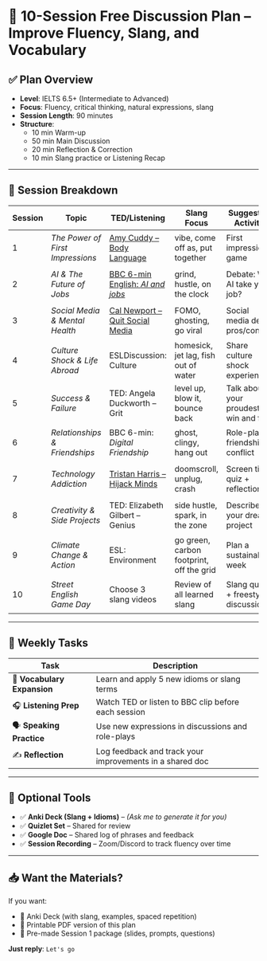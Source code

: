 # 🎯 10-Session Free Discussion Plan – Improve Fluency, Slang, and Vocabulary

## ✅ Plan Overview
- **Level**: IELTS 6.5+ (Intermediate to Advanced)
- **Focus**: Fluency, critical thinking, natural expressions, slang
- **Session Length**: 90 minutes
- **Structure**:
  - 10 min Warm-up
  - 50 min Main Discussion
  - 20 min Reflection & Correction
  - 10 min Slang practice or Listening Recap

---

## 📅 Session Breakdown

| Session | Topic | TED/Listening | Slang Focus | Suggested Activity | Extra Resources |
|--------|-------|----------------|-------------|--------------------|--------------------|
| 1 | *The Power of First Impressions* | [Amy Cuddy – Body Language](https://www.ted.com/talks/amy_cuddy_your_body_language_may_shape_who_you_are) | vibe, come off as, put together | First impressions game | [📚 Session 1 Resources](extra-resources.md#session-1) |
| 2 | *AI & The Future of Jobs* | [BBC 6-min English: *AI and jobs*](https://www.youtube.com/watch?v=s1HxJVusR2w) | grind, hustle, on the clock | Debate: Will AI take your job? | [📚 Session 2 Resources](extra-resources.md#session-2) |
| 3 | *Social Media & Mental Health* | [Cal Newport – Quit Social Media](https://www.ted.com/talks/cal_newport_why_you_should_quit_social_media) | FOMO, ghosting, go viral | Social media detox pros/cons | [📚 Session 3 Resources](extra-resources.md#session-3) |
| 4 | *Culture Shock & Life Abroad* | ESLDiscussion: Culture | homesick, jet lag, fish out of water | Share culture shock experiences | [📚 Session 4 Resources](extra-resources.md#session-4) |
| 5 | *Success & Failure* | TED: Angela Duckworth – Grit | level up, blow it, bounce back | Talk about your proudest win and fail | [📚 Session 5 Resources](extra-resources.md#session-5) |
| 6 | *Relationships & Friendships* | BBC 6-min: *Digital Friendship* | ghost, clingy, hang out | Role-play a friendship conflict | [📚 Session 6 Resources](extra-resources.md#session-6) |
| 7 | *Technology Addiction* | [Tristan Harris – Hijack Minds](https://www.ted.com/talks/tristan_harris_the_manipulative_tricks_tech_companies_use_to_capture_your_attention) | doomscroll, unplug, crash | Screen time quiz + reflection | [📚 Session 7 Resources](extra-resources.md#session-7) |
| 8 | *Creativity & Side Projects* | TED: Elizabeth Gilbert – Genius | side hustle, spark, in the zone | Describe your dream project | [📚 Session 8 Resources](extra-resources.md#session-8) |
| 9 | *Climate Change & Action* | ESL: Environment | go green, carbon footprint, off the grid | Plan a sustainable week | [📚 Session 9 Resources](extra-resources.md#session-9) |
| 10 | *Street English Game Day* | Choose 3 slang videos | Review of all learned slang | Slang quiz + freestyle discussion | [📚 Session 10 Resources](extra-resources.md#session-10) |

---

## 🧠 Weekly Tasks

| Task | Description |
|------|-------------|
| 📘 **Vocabulary Expansion** | Learn and apply 5 new idioms or slang terms |
| 🎧 **Listening Prep** | Watch TED or listen to BBC clip before each session |
| 🗣 **Speaking Practice** | Use new expressions in discussions and role-plays |
| ✍️ **Reflection** | Log feedback and track your improvements in a shared doc |

---

## 🔧 Optional Tools

- ✅ **Anki Deck (Slang + Idioms)** – *(Ask me to generate it for you)*
- ✅ **Quizlet Set** – Shared for review
- ✅ **Google Doc** – Shared log of phrases and feedback
- ✅ **Session Recording** – Zoom/Discord to track fluency over time

---

## 📥 Want the Materials?

If you want:
- 📂 Anki Deck (with slang, examples, spaced repetition)
- 📄 Printable PDF version of this plan
- 🎯 Pre-made Session 1 package (slides, prompts, questions)

**Just reply**: `Let's go`
